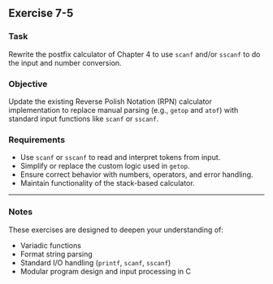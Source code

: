 ## Exercise 7-5

### Task

Rewrite the postfix calculator of Chapter 4 to use `scanf` and/or `sscanf` to do the input and number conversion.

### Objective

Update the existing Reverse Polish Notation (RPN) calculator implementation to replace manual parsing (e.g., `getop` and `atof`) with standard input functions like `scanf` or `sscanf`.

### Requirements

- Use `scanf` or `sscanf` to read and interpret tokens from input.
- Simplify or replace the custom logic used in `getop`.
- Ensure correct behavior with numbers, operators, and error handling.
- Maintain functionality of the stack-based calculator.

---

### Notes

These exercises are designed to deepen your understanding of:
- Variadic functions
- Format string parsing
- Standard I/O handling (`printf`, `scanf`, `sscanf`)
- Modular program design and input processing in C
